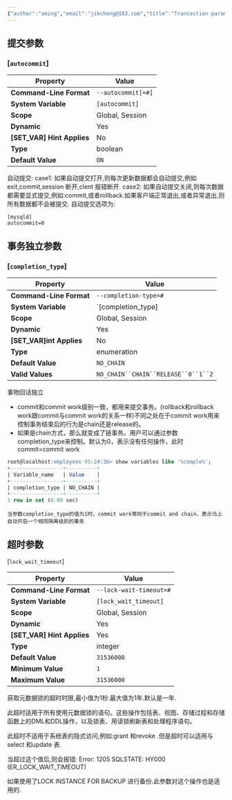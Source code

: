 ```yaml
---
{"author":"aming","email":"jikcheng@163.com","title":"Transaction parameter","creation_date":"2022-06-27 15:57","Last modified date":"2022-11-27 19:05","tags":"Transaction parameter","File Folder with relative path":"database/MySQL/Doc/MySQL administration/MySQL parameter","remark":null,"other":null,"dg-publish":true,"permalink":"/database/my-sql/doc/my-sql-administration/my-sql-parameter/transaction-parameter/","dgPassFrontmatter":true}
---
```






## 提交参数
###  [`autocommit`]

|          Property          |       Value        |
| -------------------------- | ------------------ |
| **Command-Line Format**    | `--autocommit[=#]` |
| **System Variable**        | `[autocommit]`     |
| **Scope**                  | Global, Session    |
| **Dynamic**                | Yes                |
| **[SET_VAR] Hint Applies** | No                 |
| **Type**                   | boolean            |
| **Default Value**          | `ON`               |

自动提交:
case1: 如果自动提交打开,则每次更新数据都会自动提交,例如exit,commit,session 断开,clent 报错断开.
case2: 如果自动提交关闭,则每次数据都需要显式提交,例如:commit,或者rollback.如果客户端正常退出,或者异常退出,则所有数据都不会被提交.
自动提交选项为:
```
[mysqld]
autocommit=0
```
## 事务独立参数
### [`completion_type`]

|                                       Property                                        |                                 Value                                  |
| ------------------------------------------------------------------------------------- | ---------------------------------------------------------------------- |
| **Command-Line Format**                                                               | `--completion-type=#`                                                  |
| **System Variable**                                                                   | `[completion_type] |
| **Scope**                                                                             | Global, Session                                                        |
| **Dynamic**                                                                           | Yes                                                                    |
| **[SET_VAR]int Applies** | No                                                                     |
| **Type**                                                                              | enumeration                                                            |
| **Default Value**                                                                     | `NO_CHAIN`                                                             |
| **Valid Values**                                                                      | `NO_CHAIN``CHAIN``RELEASE``0``1``2`                                    |
事物回话独立


 - commit和commit work级别一致，都用来提交事务。(rollback和rollback work跟commit与commit work的关系一样)不同之处在于commit work用来控制事务结束后的行为是chain还是release的。
- 如果是chain方式，那么就变成了链事务。用户可以通过参数completion_type来控制。默认为0，表示没有任何操作，此时commit=commit work


```sql
root@localhost:employees 05:24:36> show variables like '%comple%';
+-----------------+----------+
| Variable_name   | Value    |
+-----------------+----------+
| completion_type | NO_CHAIN |
+-----------------+----------+
1 row in set (0.00 sec)
```




```ad-note
当参数completion_type的值为1时，commit work等同于commit and chain，表示马上自动开启一个相同隔离级别的事务
```


## 超时参数
[`lock_wait_timeout`]

|          Property          |          Value          |
| -------------------------- | ----------------------- |
| **Command-Line Format**    | `--lock-wait-timeout=#` |
| **System Variable**        | `[lock_wait_timeout]`   |
| **Scope**                  | Global, Session         |
| **Dynamic**                | Yes                     |
| **[SET_VAR] Hint Applies** | Yes                     |
| **Type**                   | integer                 |
| **Default Value**          | `31536000`              |
| **Minimum Value**          | `1`                     |
| **Maximum Value**          | `31536000`              |

获取元数据锁的超时时限,最小值为1秒.最大值为1年.默认是一年.

此超时适用于所有使用元数据锁的语句。这些操作包括表、视图、存储过程和存储函数上的DML和DDL操作，以及锁表、用读锁刷新表和处理程序语句。

此超时不适用于系统表的隐式访问,例如:grant 和revoke .但是超时可以适用与select 和update 表.

当超过这个值后,则会报错:
Error: 1205 SQLSTATE: HY000 (ER_LOCK_WAIT_TIMEOUT)

如果使用了LOCK INSTANCE FOR BACKUP  进行备份.此参数对这个操作也是适用的.
